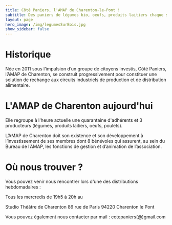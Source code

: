 ```yaml
---
title: Côté Paniers, l'AMAP de Charenton-le-Pont !
subtitle: Des paniers de légumes bio, oeufs, produits laitiers chaque semaine...
layout: page
hero_image: /img/legumesSurBois.jpg
show_sidebar: false
---
```


# Historique 

Née en 2011 sous l’impulsion d’un groupe de citoyens investis, Côté Paniers, l’AMAP de Charenton, se construit progressivement pour constituer une solution de rechange aux circuits industriels de production et de distribution alimentaire.

# L'AMAP de Charenton aujourd'hui

Elle regroupe à l'heure actuelle une quarantaine d'adhérents et 3 producteurs (légumes, produits laitiers, oeufs, poulets).

L’AMAP de Charenton doit son existence et son développement à l’investissement de ses membres dont 8 bénévoles qui assurent, au sein du Bureau de l’AMAP, les fonctions de gestion et d’animation de l’association.

# Où nous trouver ?

Vous pouvez venir nous rencontrer lors d'une des distributions hebdomadaires : 

Tous les mercredis de 19h5 à 20h au

Studio Théâtre de Charenton
86 rue de Paris
94220 Charenton le Pont

Vous pouvez également nous contacter par mail : cotepaniers(@)gmail.com
